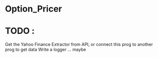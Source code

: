 # Option_Pricer

# TODO  : 
Get the Yahoo Finance Extractor from API, or connect this prog to another prog to get data 
Write a logger ... maybe 


